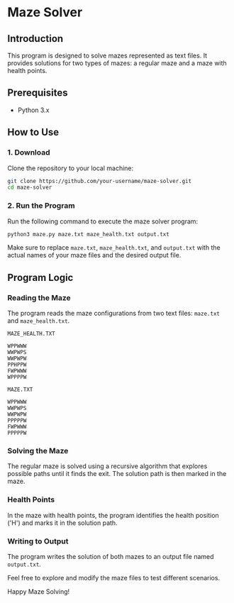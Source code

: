 # Maze Solver

## Introduction
This program is designed to solve mazes represented as text files. It provides solutions for two types of mazes: a regular maze and a maze with health points.

## Prerequisites
- Python 3.x

## How to Use

### 1. Download
Clone the repository to your local machine:

```bash
git clone https://github.com/your-username/maze-solver.git
cd maze-solver
```

### 2. Run the Program

Run the following command to execute the maze solver program:

```bash
python3 maze.py maze.txt maze_health.txt output.txt
```

Make sure to replace `maze.txt`, `maze_health.txt`, and `output.txt` with the actual names of your maze files and the desired output file.



## Program Logic

### Reading the Maze
The program reads the maze configurations from two text files: `maze.txt` and `maze_health.txt`.

`MAZE_HEALTH.TXT`

```plaintext
WPPWWW
WWPWPS
WWPWPW
PPHPPW
FWPWWW
WPPPPW
```

`MAZE.TXT`

```plaintext
WPPWWW
WWPWPS
WWPWPW
PPPPPW
FWPWWW
PPPPPW
```



### Solving the Maze
The regular maze is solved using a recursive algorithm that explores possible paths until it finds the exit. The solution path is then marked in the maze.

### Health Points
In the maze with health points, the program identifies the health position ('H') and marks it in the solution path.

### Writing to Output
The program writes the solution of both mazes to an output file named `output.txt`.

Feel free to explore and modify the maze files to test different scenarios.

Happy Maze Solving!